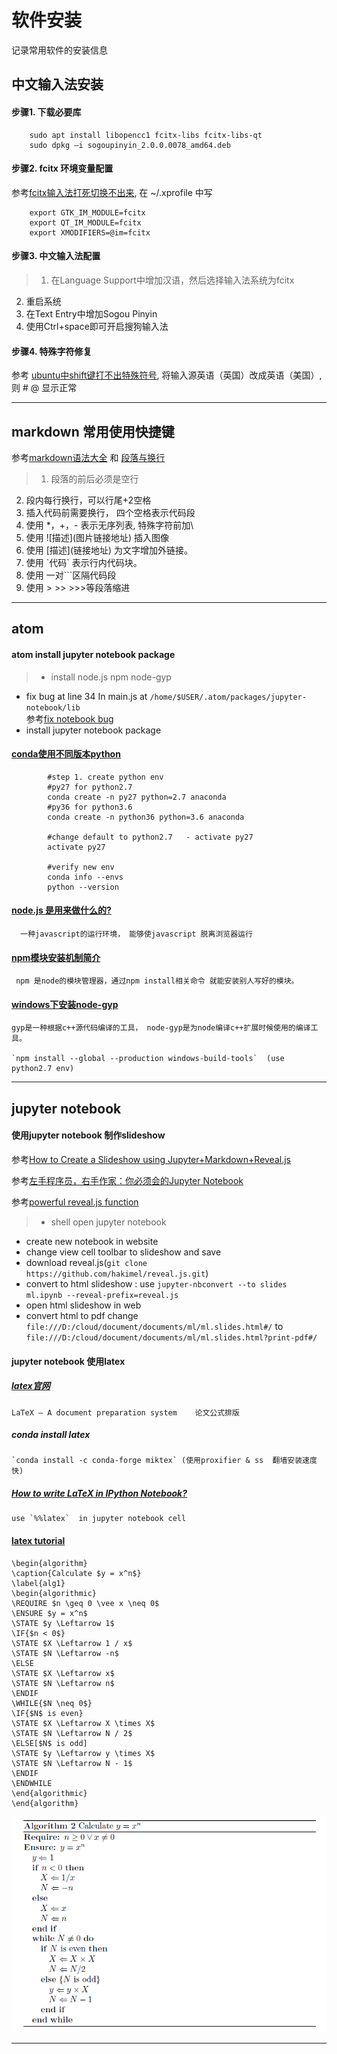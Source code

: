 # 软件安装
记录常用软件的安装信息

## 中文输入法安装

####  步骤1. 下载必要库
```
    sudo apt install libopencc1 fcitx-libs fcitx-libs-qt
    sudo dpkg –i sogoupinyin_2.0.0.0078_amd64.deb
```
#### 步骤2. fcitx 环境变量配置

参考[fcitx输入法打死切换不出来](https://bbs.archlinuxcn.org/viewtopic.php?id=1862),
在 ~/.xprofile 中写  
```
    export GTK_IM_MODULE=fcitx
    export QT_IM_MODULE=fcitx
    export XMODIFIERS=@im=fcitx
```
#### 步骤3. 中文输入法配置

>1. 在Language Support中增加汉语，然后选择输入法系统为fcitx
2. 重启系统
3. 在Text Entry中增加Sogou Pinyin
4. 使用Ctrl+space即可开启搜狗输入法

#### 步骤4. 特殊字符修复

参考 [ubuntu中shift键打不出特殊符号](http://blog.csdn.net/linxingqianglai/article/details/51813548),
将输入源英语（英国）改成英语（美国）, 则 # @ 显示正常
****
## markdown 常用使用快捷键

参考[markdown语法大全](https://www.jianshu.com/p/c4e93e97143c) 和
[段落与换行](http://xianbai.me/learn-md/article/syntax/paragraphs-and-line-breaks.html)

>1. 段落的前后必须是空行
2. 段内每行换行，可以行尾+2空格
3. 插入代码前需要换行， 四个空格表示代码段
4. 使用 \*，\+，\- 表示无序列表, 特殊字符前加\\
5. 使用 \!\[描述\]\(图片链接地址\) 插入图像
6. 使用 \[描述\]\(链接地址\) 为文字增加外链接。
7. 使用 \`代码\` 表示行内代码块。
8. 使用 一对\`\`\`区隔代码段
9. 使用 \> \>> \>>>等段落缩进

*****
## atom

#### atom install jupyter notebook package

> - install node.js  npm  node-gyp
- fix bug at line 34 In main.js at `/home/$USER/.atom/packages/jupyter-notebook/lib`      
参考[fix notebook bug](https://github.com/cloutiertyler/atom-notebook/commit/cf2ab0e66a8e7b470b7d88a03191bcaed477bf2a)
- install jupyter notebook package

####  [conda使用不同版本python](https://conda.io/docs/user-guide/tasks/manage-python.html)

```       
        #step 1. create python env
        #py27 for python2.7
        conda create -n py27 python=2.7 anaconda
        #py36 for python3.6
        conda create -n python36 python=3.6 anaconda

        #change default to python2.7   - activate py27
        activate py27

        #verify new env
        conda info --envs
        python --version
```
#### [node.js 是用来做什么的? ](https://www.zhihu.com/question/33578075)

      一种javascript的运行环境， 能够使javascript 脱离浏览器运行

####  [npm模块安装机制简介](http://www.ruanyifeng.com/blog/2016/01/npm-install.html)

     npm 是node的模块管理器，通过npm install相关命令 就能安装别人写好的模块。

#### [windows下安装node-gyp](https://www.jianshu.com/p/2b831714bbff)

    gyp是一种根据c++源代码编译的工具， node-gyp是为node编译c++扩展时候使用的编译工具。

    `npm install --global --production windows-build-tools`  (use python2.7 env)
*****

## jupyter notebook

#### 使用jupyter notebook 制作slideshow

参考[How to Create a Slideshow using Jupyter+Markdown+Reveal.js](https://www.youtube.com/watch?v=EOpcxy0RA1A)

参考[左手程序员，右手作家：你必须会的Jupyter Notebook](https://www.jianshu.com/p/86117613b7a6)

参考[powerful reveal.js function](https://revealjs.com/?print-pdf#/)

> -  shell open jupyter notebook
- create new notebook in website
- change view cell toolbar to slideshow and save
- download reveal.js(`git clone https://github.com/hakimel/reveal.js.git`)
- convert to html slideshow :  use `jupyter-nbconvert --to slides ml.ipynb --reveal-prefix=reveal.js`
- open html slideshow in web
- convert html  to pdf
change
`file:///D:/cloud/document/documents/ml/ml.slides.html#/` to
`file:///D:/cloud/document/documents/ml/ml.slides.html?print-pdf#/`

#### jupyter notebook 使用latex

##### [latex官网](https://www.latex-project.org/)
    LaTeX – A document preparation system    论文公式排版

##### conda install latex
    `conda install -c conda-forge miktex` (使用proxifier & ss  翻墙安装速度快)

##### [How to write LaTeX in IPython Notebook?](https://stackoverflow.com/questions/13208286/how-to-write-latex-in-ipython-notebook)

    use `%%latex`  in jupyter notebook cell

#### [latex tutorial](https://www.youtube.com/watch?v=SoDv0qhyysQ)
```
\begin{algorithm}  
\caption{Calculate $y = x^n$}   
\label{alg1}  
\begin{algorithmic}  
\REQUIRE $n \geq 0 \vee x \neq 0$   
\ENSURE $y = x^n$   
\STATE $y \Leftarrow 1$   
\IF{$n < 0$}   
\STATE $X \Leftarrow 1 / x$   
\STATE $N \Leftarrow -n$   
\ELSE   
\STATE $X \Leftarrow x$   
\STATE $N \Leftarrow n$  
\ENDIF   
\WHILE{$N \neq 0$}   
\IF{$N$ is even}   
\STATE $X \Leftarrow X \times X$   
\STATE $N \Leftarrow N / 2$   
\ELSE[$N$ is odd]   
\STATE $y \Leftarrow y \times X$   
\STATE $N \Leftarrow N - 1$   
\ENDIF   
\ENDWHILE  
\end{algorithmic}  
\end{algorithm}  
```
![](latex.png)

**************
